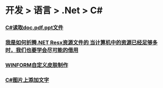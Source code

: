 # 开发 > 语言 > .Net > C#

### [C#读取doc,pdf,ppt文件](http://blog.csdn.net/yezi2413/article/details/3132074)

### [我是如何折腾.NET Resx资源文件的 当计算机中的资源已经足够多时，我们也要学会尽可能的借用](http://www.cnblogs.com/JamesLi2015/archive/2011/12/20/2294156.html)

### [WINFORM自定义皮肤制作](http://www.cnblogs.com/coding1016/archive/2010/01/22/1653777.html)

### [C#图片上添加文字](https://zhidao.baidu.com/question/981923687935519339.html)